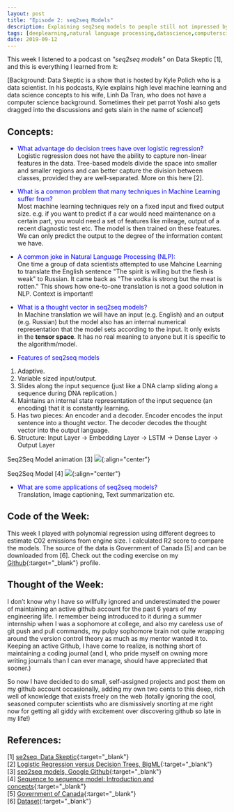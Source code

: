 ```yaml
---
layout: post
title: "Episode 2: seq2seq Models"
description: Explaining seq2seq models to people still not impressed by Machine Learning
tags: [deeplearning,natural language processing,datascience,computerscience,machinelearning,podcast]
date: 2019-09-12
---
```


This week I listened to a podcast on *"seq2seq models"* on Data Skeptic [1], and this is everything I learned from it:

[Background: Data Skeptic is a show that is hosted by Kyle Polich who is a data scientist. In his podcasts, Kyle explains high level machine learning and data science concepts to his wife, Linh Da Tran, who does not have a computer science background. Sometimes their pet parrot Yoshi also gets dragged into the discussions and gets slain in the name of science!]

## Concepts:  
+ <span style="color:blue">What advantage do decision trees have over logistic regression?</span>  
Logistic regression does not have the ability to capture non-linear features in the data. Tree-based models divide the space into smaller and smaller regions and can better capture the division between classes, provided they are well-separated. More on this here [2].  

+ <span style="color:blue">What is a common problem that many techniques in Machine Learning suffer from?</span>  
Most machine learning techniques rely on a fixed input and fixed output size. e.g. if you want to predict if a car would need maintenance on a certain part, you would need a set of features like mileage, output of a recent diagnostic test etc. The model is then trained on these features. We can only predict the output to the degree of the information content we have.

+ <span style="color:blue">A common joke in Natural Language Processing (NLP):</span>  
One time a group of data scientists attempted to use Mahcine Learning to translate the English sentence "The spirit is willing but the flesh is weak" to Russian. It came back as "The vodka is strong but the meat is rotten." This shows how one-to-one translation is not a good solution in NLP. Context is important!

+ <span style="color:blue">What is a thought vector in seq2seq models?</span>  
In Machine translation we will have an input (e.g. English) and an output (e.g. Russian) but the model also has an internal numerical representation that the model sets according to the input. It only exists in the **tensor space**. It has no real meaning to anyone but it is specific to the algorithm/model.  
  
+ <span style="color:blue">Features of seq2seq models</span>  
1. Adaptive.  
2. Variable sized input/output.  
3. Slides along the input sequence (just like a DNA clamp sliding along a sequence during DNA replication.)
4. Maintains an internal state representation of the input sequence (an encoding) that it is constantly learning.
5. Has two pieces: An encoder and a decoder. Encoder encodes the input sentence into a thought vector. The decoder decodes the thought vector into the output language.
6. Structure: Input Layer -> Embedding Layer -> LSTM -> Dense Layer -> Output Layer

Seq2Seq Model animation [3]
![](https://3.bp.blogspot.com/-3Pbj_dvt0Vo/V-qe-Nl6P5I/AAAAAAAABQc/z0_6WtVWtvARtMk0i9_AtLeyyGyV6AI4wCLcB/s1600/nmt-model-fast.gif){:align="center"}  

Seq2Seq Model [4]
![](https://miro.medium.com/max/2658/1*Ismhi-muID5ooWf3ZIQFFg.png){:align="center"}  

+ <span style="color:blue">What are some applications of seq2seq models?</span>     
Translation, Image captioning, Text summarization etc.

## Code of the Week:
This week I played with polynomial regression using different degrees to estimate C02 emissions from engine size. I calculated R2 score to compare the models. The source of the data is Government of Canada [5] and can be downloaded from [6]. Check out the coding exercise on my [Github](https://github.com/hadiahameed/Data-science-blog/tree/master/Episode2-Regression){:target="_blank"} profile.

## Thought of the Week:  
I don’t know why I have so willfully ignored and underestimated the power of maintaining an active github account for the past 6 years of my engineering life. I remember being introduced to it during a summer internship when I was a sophomore at college, and also my careless use of git push and pull commands, my pulpy sophomore brain not quite wrapping around the version control theory as much as my mentor wanted it to. Keeping an active Github, I have come to realize, is nothing short of maintaining a coding journal (and I, who pride myself on owning more writing journals than I can ever manage, should have appreciated that sooner.)  

So now I have decided to do small, self-assigned projects and post them on my github account occasionally, adding my own two cents to this deep, rich well of knowledge that exists freely on the web (totally ignoring the cool, seasoned computer scientists who are dismissively snorting at me right now for getting all giddy with excitement over discovering github so late in my life!)  

## References:
[1] [se2seq, Data Skeptic](https://player.fm/series/data-skeptic/seq2seq){:target="_blank"}  
[2] [Logistic Regression versus Decision Trees, BigML](https://blog.bigml.com/2016/09/28/logistic-regression-versus-decision-trees/){:target="_blank"}   
[3] [seq2seq models, Google Github](https://google.github.io/seq2seq/){:target="_blank"}   
[4] [Sequence to sequence model: Introduction and concepts](https://towardsdatascience.com/sequence-to-sequence-model-introduction-and-concepts-44d9b41cd42d){:target="_blank"}    
[5] [Government of Canada](https://open.canada.ca/data/en/dataset/98f1a129-f628-4ce4-b24d-6f16bf24dd64){:target="_blank"}     
[6] [Dataset](https://s3-api.us-geo.objectstorage.softlayer.net/cf-courses-data/CognitiveClass/ML0101ENv3/labs/FuelConsumptionCo2.csv){:target="_blank"}   